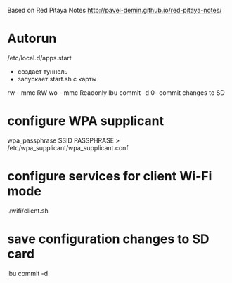 
Based on  Red Pitaya Notes
http://pavel-demin.github.io/red-pitaya-notes/


# Autorun

/etc/local.d/apps.start
- создает туннель
- запускает start.sh с карты

rw - mmc RW
wo - mmc Readonly
lbu commit -d 0- commit changes to SD

# configure WPA supplicant
wpa_passphrase SSID PASSPHRASE > /etc/wpa_supplicant/wpa_supplicant.conf

# configure services for client Wi-Fi mode
./wifi/client.sh

# save configuration changes to SD card
lbu commit -d
